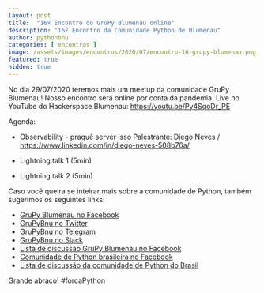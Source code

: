 ```yaml
---
layout: post
title:  "16º Encontro do GruPy Blumenau online"
description: "16º Encontro da Comunidade Python de Blumenau"
author: pythonbnu
categories: [ encontros ]
image: /assets/images/encontros/2020/07/encontro-16-grupy-blumenau.png
featured: true
hidden: true
---
```


No dia 29/07/2020 teremos mais um meetup da comunidade GruPy Blumenau! Nosso encontro será online por conta da pandemia. Live no YouTube do Hackerspace Blumenau: https://youtu.be/Py4SqoDr_PE

Agenda:

- Observability - praquê server isso
    Palestrante: Diego Neves / https://www.linkedin.com/in/diego-neves-508b76a/

- Lightning talk 1 (5min)

- Lightning talk 2 (5min)


Caso você queira se inteirar mais sobre a comunidade de Python, também sugerimos os seguintes links:

<ul>
    <li><a href="https://www.facebook.com/pythonbnu/">GruPy Blumenau no Facebook</a></li>
    <li><a href="https://twitter.com/pythonbnu">GruPyBnu no Twitter</a></li>
    <li><a href="https://telegram.me/GruPyBnu">GruPyBnu no Telegram</a></li>
    <li><a href="https://hackerspaceblumenau.slack.com/messages/C6U70HXK4">GruPyBnu no Slack</a></li>
    <li><a href="https://www.facebook.com/groups/185266825299444/">Lista de discussão GruPy Blumenau no Facebook</a></li>
    <li><a href="https://www.facebook.com/groups/python.brasil/">Comunidade de Python brasileira no Facebook</a></li>
    <li><a href="https://groups.google.com/forum/#!forum/python-brasil">Lista de discussão da comunidade de Python do Brasil</a></li>
</ul>

Grande abraço!
#forcaPython